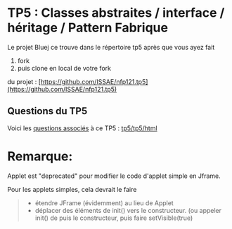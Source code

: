 # TP5 : Classes abstraites / interface / héritage / Pattern Fabrique

Le projet Bluej ce trouve dans le répertoire tp5 après que vous ayez fait 
1. fork 
2. puis clone en local de votre fork 

du projet : [https://github.com/ISSAE/nfp121.tp5](https://github.com/ISSAE/nfp121.tp5)

## Questions du TP5

Voici les [questions associés](tp5/tp5.html) à ce TP5 : [tp5/tp5/html](tp5/tp5/html)

# Remarque:
Applet est "deprecated" pour modifier le code d'applet simple en Jframe.

Pour les applets simples, cela devrait le faire

> * étendre JFrame (évidemment) au lieu de Applet
> * déplacer des éléments de init() vers le constructeur. (ou appeler init() de puis le constructeur, puis faire setVisible(true)
